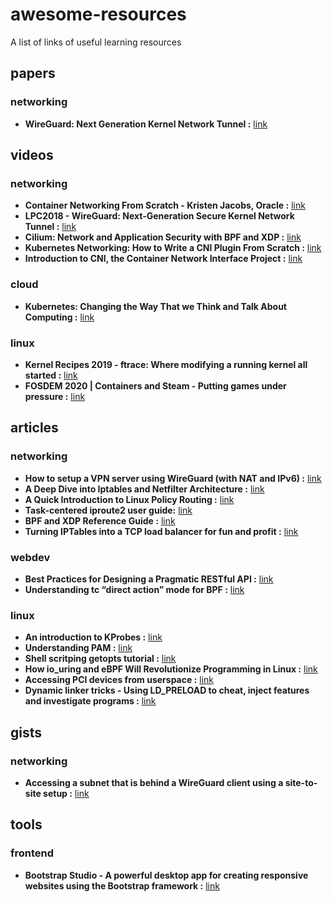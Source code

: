 # awesome-resources
A list of links of useful learning resources

## papers
### networking
- **WireGuard: Next Generation Kernel Network Tunnel :** [link](https://www.wireguard.com/papers/wireguard.pdf)

## videos
### networking
- **Container Networking From Scratch - Kristen Jacobs, Oracle :** [link](https://youtu.be/6v_BDHIgOY8)
- **LPC2018 - WireGuard: Next-Generation Secure Kernel Network Tunnel :** [link](https://youtu.be/CejbCQ5wS7Q)
- **Cilium: Network and Application Security with BPF and XDP :** [link](https://youtu.be/ilKlmTDdFgk)
- **Kubernetes Networking: How to Write a CNI Plugin From Scratch :** [link](https://youtu.be/zmYxdtFzK6s)
- **Introduction to CNI, the Container Network Interface Project :** [link](https://youtu.be/YjjrQiJOyME)

### cloud
- **Kubernetes: Changing the Way That we Think and Talk About Computing :** [link](https://youtu.be/DGlQgNmobuc)

### linux
- **Kernel Recipes 2019 - ftrace: Where modifying a running kernel all started :** [link](https://youtu.be/93uE_kWWQjs)
- **FOSDEM 2020 | Containers and Steam - Putting games under pressure :** [link](https://www.youtube.com/watch?v=KrbWbBYAolo)

## articles
### networking
- **How to setup a VPN server using WireGuard (with NAT and IPv6) :** [link](https://angristan.xyz/2019/01/how-to-setup-vpn-server-wireguard-nat-ipv6/)
- **A Deep Dive into Iptables and Netfilter Architecture :** [link](https://www.digitalocean.com/community/tutorials/a-deep-dive-into-iptables-and-netfilter-architecture)
- **A Quick Introduction to Linux Policy Routing :** [link](https://blog.scottlowe.org/2013/05/29/a-quick-introduction-to-linux-policy-routing/)
- **Task-centered iproute2 user guide:** [link](https://www.baturin.org/docs/iproute2)
- **BPF and XDP Reference Guide :** [link](https://docs.cilium.io/en/v1.8/bpf/)
- **Turning IPTables into a TCP load balancer
for fun and profit :** [link](https://scalingo.com/blog/iptables)
### webdev
- **Best Practices for Designing a Pragmatic RESTful API :** [link](https://www.vinaysahni.com/best-practices-for-a-pragmatic-restful-api)
- **Understanding tc “direct action” mode for BPF :** [link](https://qmonnet.github.io/whirl-offload/2020/04/11/tc-bpf-direct-action/)

### linux
- **An introduction to KProbes :** [link](https://lwn.net/Articles/132196/)
- **Understanding PAM :** [link](https://www.aplawrence.com/Basics/understandingpam.html)
- **Shell scritping getopts tutorial :** [link](https://wiki.bash-hackers.org/howto/getopts_tutorial)
- **How io_uring and eBPF Will Revolutionize Programming in Linux :** [link](https://thenewstack.io/how-io_uring-and-ebpf-will-revolutionize-programming-in-linux/)
- **Accessing PCI devices from userspace :** [link](https://github.com/rumpkernel/wiki/wiki/Howto:-Accessing-PCI-devices-from-userspace)
- **Dynamic linker tricks - Using LD_PRELOAD to cheat, inject features and investigate programs :** [link](https://rafalcieslak.wordpress.com/2013/04/02/dynamic-linker-tricks-using-ld_preload-to-cheat-inject-features-and-investigate-programs/)

## gists
### networking
- **Accessing a subnet that is behind a WireGuard client using a site-to-site setup :** [link](https://gist.github.com/insdavm/b1034635ab23b8839bf957aa406b5e39)

## tools
### frontend
- **Bootstrap Studio - A powerful desktop app for creating responsive websites using the Bootstrap framework :** [link](https://bootstrapstudio.io/)
